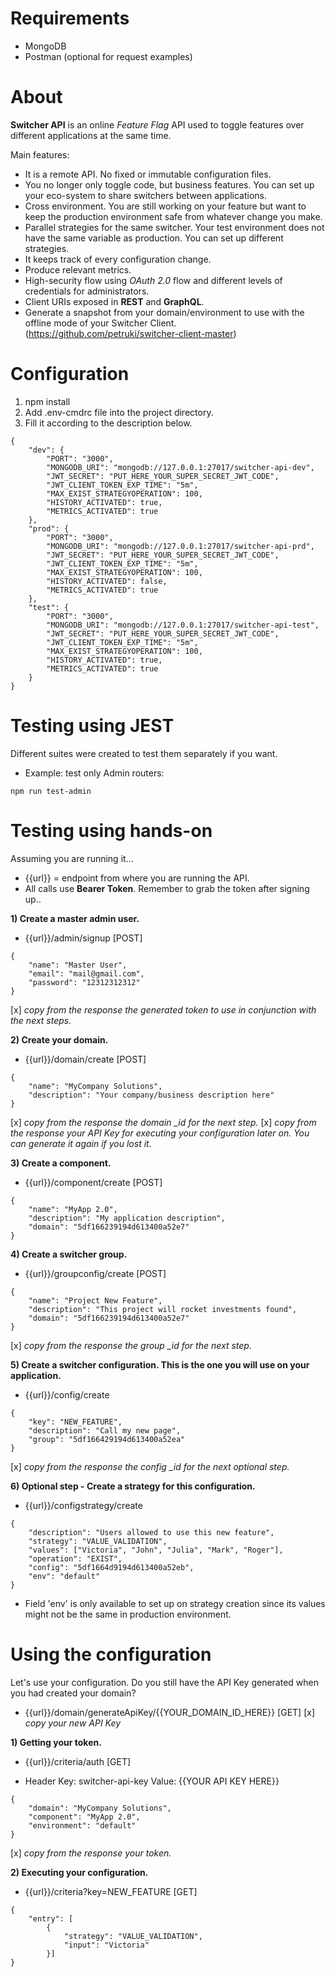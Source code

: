 # Requirements  
- MongoDB
- Postman (optional for request examples)

# About  
**Switcher API** is an online *Feature Flag* API used to toggle features over different applications at the same time.

Main features:
- It is a remote API. No fixed or immutable configuration files.
- You no longer only toggle code, but business features. You can set up your eco-system to share switchers between applications.
- Cross environment. You are still working on your feature but want to keep the production environment safe from whatever change you make.
- Parallel strategies for the same switcher. Your test environment does not have the same variable as production. You can set up different strategies.
- It keeps track of every configuration change.
- Produce relevant metrics.
- High-security flow using *OAuth 2.0* flow and different levels of credentials for administrators.
- Client URIs exposed in **REST** and **GraphQL**.
- Generate a snapshot from your domain/environment to use with the offline mode of your Switcher Client.  (https://github.com/petruki/switcher-client-master)

# Configuration
1) npm install
2) Add .env-cmdrc file into the project directory.
3) Fill it according to the description below.

```
{
    "dev": {
        "PORT": "3000",
        "MONGODB_URI": "mongodb://127.0.0.1:27017/switcher-api-dev",
        "JWT_SECRET": "PUT_HERE_YOUR_SUPER_SECRET_JWT_CODE",
        "JWT_CLIENT_TOKEN_EXP_TIME": "5m",
        "MAX_EXIST_STRATEGYOPERATION": 100,
        "HISTORY_ACTIVATED": true,
        "METRICS_ACTIVATED": true
    },
    "prod": {
        "PORT": "3000",
        "MONGODB_URI": "mongodb://127.0.0.1:27017/switcher-api-prd",
        "JWT_SECRET": "PUT_HERE_YOUR_SUPER_SECRET_JWT_CODE",
        "JWT_CLIENT_TOKEN_EXP_TIME": "5m",
        "MAX_EXIST_STRATEGYOPERATION": 100,
        "HISTORY_ACTIVATED": false,
        "METRICS_ACTIVATED": true
    },
    "test": {
        "PORT": "3000",
        "MONGODB_URI": "mongodb://127.0.0.1:27017/switcher-api-test",
        "JWT_SECRET": "PUT_HERE_YOUR_SUPER_SECRET_JWT_CODE",
        "JWT_CLIENT_TOKEN_EXP_TIME": "5m",
        "MAX_EXIST_STRATEGYOPERATION": 100,
        "HISTORY_ACTIVATED": true,
        "METRICS_ACTIVATED": true
    }
}
```

# Testing using JEST
Different suites were created to test them separately if you want.

- Example: test only Admin routers:
```
npm run test-admin
```

# Testing using hands-on
Assuming you are running it...
- {{url}} = endpoint from where you are running the API.
- All calls use **Bearer Token**. Remember to grab the token after signing up..

**1) Create a master admin user.**
- {{url}}/admin/signup [POST]
```
{
	"name": "Master User",
	"email": "mail@gmail.com",
	"password": "12312312312"
}
```
[x] *copy from the response the generated token to use in conjunction with the next steps.*

**2) Create your domain.**
- {{url}}/domain/create [POST]
```
{
	"name": "MyCompany Solutions",
	"description": "Your company/business description here"
}
```
[x] *copy from the response the domain _id for the next step.*
[x] *copy from the response your API Key for executing your configuration later on. You can generate it again if you lost it.*

**3) Create a component.**
- {{url}}/component/create [POST]
```
{
	"name": "MyApp 2.0",
	"description": "My application description",
	"domain": "5df166239194d613400a52e7"
}
```

**4) Create a switcher group.**
- {{url}}/groupconfig/create [POST]
```
{
	"name": "Project New Feature",
	"description": "This project will rocket investments found",
	"domain": "5df166239194d613400a52e7"
}
```
[x] *copy from the response the group _id for the next step.*

**5) Create a switcher configuration. This is the one you will use on your application.**
- {{url}}/config/create
```
{
	"key": "NEW_FEATURE",
	"description": "Call my new page",
	"group": "5df166429194d613400a52ea"
}
```
[x] *copy from the response the config _id for the next optional step.*

**6) Optional step - Create a strategy for this configuration.**
- {{url}}/configstrategy/create
```
{
    "description": "Users allowed to use this new feature",
    "strategy": "VALUE_VALIDATION",
    "values": ["Victoria", "John", "Julia", "Mark", "Roger"],
    "operation": "EXIST",
    "config": "5df1664d9194d613400a52eb",
    "env": "default"
}
```
- Field 'env' is only available to set up on strategy creation since its values might not be the same in production environment.

# Using the configuration
Let's use your configuration. Do you still have the API Key generated when you had created your domain?

- {{url}}/domain/generateApiKey/{{YOUR_DOMAIN_ID_HERE}} [GET]
[x] *copy your new API Key*

**1) Getting your token.**
- {{url}}/criteria/auth [GET]

- Header 
Key: switcher-api-key
Value: {{YOUR API KEY HERE}}
```
{
	"domain": "MyCompany Solutions",
	"component": "MyApp 2.0",
	"environment": "default"
}
```
[x] *copy from the response your token.*

**2) Executing your configuration.**
- {{url}}/criteria?key=NEW_FEATURE [GET]
```
{
	"entry": [
		{
			"strategy": "VALUE_VALIDATION",
			"input": "Victoria"
		}]
}
```